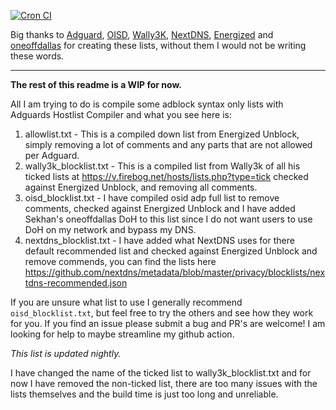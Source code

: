 [![Cron CI](https://github.com/travisboss/Jefe-Lists/actions/workflows/cron.yml/badge.svg?branch=main)](https://github.com/travisboss/Jefe-Lists/actions/workflows/cron.yml)

Big thanks to [Adguard](https://github.com/AdguardTeam/HostlistCompiler), [OISD](https://oisd.nl/), [Wally3K](https://firebog.net/), [NextDNS](https://github.com/nextdns/metadata/blob/master/privacy/blocklists/nextdns-recommended.json), [Energized](https://github.com/EnergizedProtection/unblock) and [oneoffdallas](https://github.com/oneoffdallas/dohservers) for creating these lists, without them I would not be writing these words.

<hr />

**The rest of this readme is a WIP for now.**

All I am trying to do is compile some adblock syntax only lists with Adguards Hostlist Compiler and what you see here is:

1. allowlist.txt - This is a compiled down list from Energized Unblock, simply removing a lot of comments and any parts that are not allowed per Adguard.
2. wally3k_blocklist.txt - This is a compiled list from Wally3k of all his ticked lists at https://v.firebog.net/hosts/lists.php?type=tick checked against Energized Unblock, and removing all comments.
3. oisd_blocklist.txt - I have compiled osid adp full list to remove comments, checked against Energized Unblock and I have added Sekhan's oneoffdallas DoH to this list since I do not want users to use DoH on my network and bypass my DNS.
4. nextdns_blocklist.txt - I have added what NextDNS uses for there default recommended list and checked against Energized Unblock and remove commends, you can find the lists here https://github.com/nextdns/metadata/blob/master/privacy/blocklists/nextdns-recommended.json

If you are unsure what list to use I generally recommend `oisd_blocklist.txt`, but feel free to try the others and see how they work for you. If you find an issue please submit a bug and PR's are welcome! I am looking for help to maybe streamline my github action.

_This list is updated nightly._

I have changed the name of the ticked list to wally3k_blocklist.txt and for now I have removed the non-ticked list, there are too many issues with the lists themselves and the build time is just too long and unreliable.
